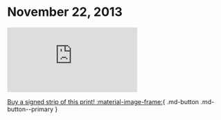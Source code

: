 # November 22, 2013

![](https://www.achewood.com/comic.php?date=11222013)

[Buy a signed strip of this print! :material-image-frame:](https://achewood-holiday-pop-up.myshopify.com/products/strip#11222013){ .md-button .md-button--primary }
